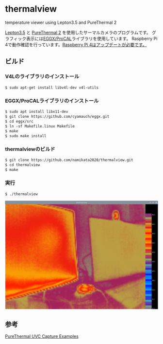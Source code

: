 # thermalview
temperature viewer using Lepton3.5 and PureThermal 2

[Lepton3.5](https://www.flir.jp/products/lepton/) と [PureThermal 2](https://groupgets.com/manufacturers/getlab/products/purethermal-2-flir-lepton-smart-i-o-module) を使用したサーマルカメラのプログラムです。
グラフィック表示には[EGGX/ProCAL](https://www.ir.isas.jaxa.jp/~cyamauch/eggx_procall/index.ja.html)ライブラリを使用しています。
Raspberry Pi 4で動作確認を行っています。[Raspberry Pi 4はアップデートが必要です。](https://www.raspberrypi.org/forums/viewtopic.php?t=273027)

## ビルド

### V4Lのライブラリのインストール
```
$ sudo apt-get install libv4l-dev v4l-utils
```

### EGGX/ProCALライブラリのインストール
```
$ sudo apt install libx11-dev
$ git clone https://github.com/cyamauch/eggx.git
$ cd eggx/src
$ ln -sf Makefile.linux Makefile
$ make
$ sudo make install
```
### thermalviewのビルド
```
$ git clone https://github.com/namikata2020/thermalview.git
$ cd thermalview
$ make
```

### 実行
```
$ ./thermalview
```
![スクリーンショット](https://github.com/namikata2020/thermalview/blob/master/scrimg.png)

## 参考
[PureThermal UVC Capture Examples](https://github.com/groupgets/purethermal1-uvc-capture)
